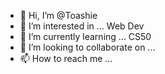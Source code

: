 - 👋 Hi, I’m @Toashie
- 👀 I’m interested in ... Web Dev
- 🌱 I’m currently learning ... CS50
- 💞️ I’m looking to collaborate on ...
- 📫 How to reach me ...

<!---
Toashie/Toashie is a ✨ special ✨ repository because its `README.md` (this file) appears on your GitHub profile.
You can click the Preview link to take a look at your changes.
--->
